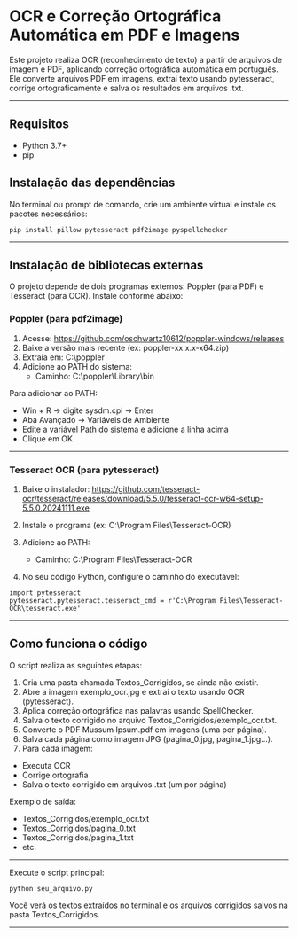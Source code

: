 
# OCR e Correção Ortográfica Automática em PDF e Imagens

Este projeto realiza OCR (reconhecimento de texto) a partir de arquivos de imagem e PDF, aplicando correção ortográfica automática em português. Ele converte arquivos PDF em imagens, extrai texto usando pytesseract, corrige ortograficamente e salva os resultados em arquivos .txt.

---

## Requisitos

- Python 3.7+
- pip

## Instalação das dependências

No terminal ou prompt de comando, crie um ambiente virtual e instale os pacotes necessários:

```
pip install pillow pytesseract pdf2image pyspellchecker
```

---

## Instalação de bibliotecas externas

O projeto depende de dois programas externos: Poppler (para PDF) e Tesseract (para OCR). Instale conforme abaixo:

### Poppler (para pdf2image)

1. Acesse: https://github.com/oschwartz10612/poppler-windows/releases
2. Baixe a versão mais recente (ex: poppler-xx.x.x-x64.zip)
3. Extraia em: C:\poppler
4. Adicione ao PATH do sistema:
   - Caminho: C:\poppler\Library\bin

Para adicionar ao PATH:
- Win + R → digite sysdm.cpl → Enter
- Aba Avançado → Variáveis de Ambiente
- Edite a variável Path do sistema e adicione a linha acima
- Clique em OK

---

### Tesseract OCR (para pytesseract)

1. Baixe o instalador:
   https://github.com/tesseract-ocr/tesseract/releases/download/5.5.0/tesseract-ocr-w64-setup-5.5.0.20241111.exe

2. Instale o programa (ex: C:\Program Files\Tesseract-OCR)

3. Adicione ao PATH:
   - Caminho: C:\Program Files\Tesseract-OCR

4. No seu código Python, configure o caminho do executável:

```
import pytesseract
pytesseract.pytesseract.tesseract_cmd = r'C:\Program Files\Tesseract-OCR\tesseract.exe'
```

---

##  Como funciona o código

O script realiza as seguintes etapas:

1.  Cria uma pasta chamada Textos_Corrigidos, se ainda não existir.
2.  Abre a imagem exemplo_ocr.jpg e extrai o texto usando OCR (pytesseract).
3.  Aplica correção ortográfica nas palavras usando SpellChecker.
4.  Salva o texto corrigido no arquivo Textos_Corrigidos/exemplo_ocr.txt.
5.  Converte o PDF Mussum Ipsum.pdf em imagens (uma por página).
6.  Salva cada página como imagem JPG (pagina_0.jpg, pagina_1.jpg...).
7.  Para cada imagem:
   - Executa OCR
   - Corrige ortografia
   - Salva o texto corrigido em arquivos .txt (um por página)

Exemplo de saída:
- Textos_Corrigidos/exemplo_ocr.txt
- Textos_Corrigidos/pagina_0.txt
- Textos_Corrigidos/pagina_1.txt
- etc.

---

Execute o script principal:

```
python seu_arquivo.py
```

Você verá os textos extraídos no terminal e os arquivos corrigidos salvos na pasta Textos_Corrigidos.

---
